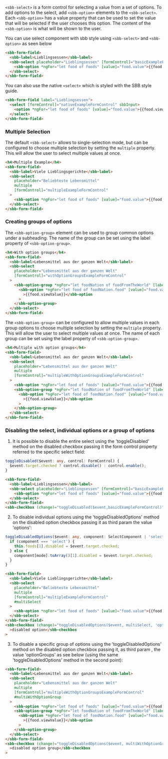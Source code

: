 `<sbb-select>` is a form control for selecting a value from a set of options.
To add options to the select, add `<sbb-option>` elements to the `<sbb-select>`.
Each `<sbb-option>` has a value property that can be used to set the value that will be selected
if the user chooses this option. The content of the `<sbb-option>` is what will be shown to the
user.

You can use select component with sbb style using `<sbb-select>` and `<sbb-option>` as seen below

```html
<sbb-form-field>
  <sbb-label>Lieblingsessen</sbb-label>
  <sbb-select placeholder="Lieblingsessen" [formControl]="basicExampleFormControl">
    <sbb-option *ngFor="let food of foods" [value]="food.value">{{food.viewValue}}</sbb-option>
  </sbb-select>
</sbb-form-field>
```

You can also use the native `<select>` which is styled with the SBB style guide.

```html
<sbb-form-field label="Lieblingsessen">
  <select [formControl]="nativeExampleFormControl" sbbInput>
    <option *ngFor="let food of foods" [value]="food.value">{{food.viewValue}}</option>
  </select>
</sbb-form-field>
```

### Multiple Selection

The default `<sbb-select>` allows to single-selection mode, but can be configured to choose
multiple selection by setting the `multiple` property. This will allow the user to select
multiple values at once.

```html
<h4>Multiple Example</h4>
<sbb-form-field>
  <sbb-label>Viele Lieblingsgerichte</sbb-label>
  <sbb-select
    placeholder="Beliebteste Lebensmittel"
    multiple
    [formControl]="multipleExampleFormControl"
  >
    <sbb-option *ngFor="let food of foods" [value]="food.value">{{food.viewValue}}</sbb-option>
  </sbb-select>
</sbb-form-field>
```

### Creating groups of options

The `<sbb-option-group>` element can be used to group common options under a subheading.
The name of the group can be set using the label property of `<sbb-option-group>`.

```html
<h4>With option groups</h4>
<sbb-form-field>
  <sbb-label>Lebensmittel aus der ganzen Welt</sbb-label>
  <sbb-select
    placeholder="Lebensmittel aus der ganzen Welt"
    [formControl]="withOptionGroupsExampleFormControl"
  >
    <sbb-option-group *ngFor="let foodNation of foodFromTheWorld" [label]="foodNation.nation">
      <sbb-option *ngFor="let food of foodNation.food" [value]="food.value"
        >{{food.viewValue}}</sbb-option
      >
    </sbb-option-group>
  </sbb-select>
</sbb-form-field>
```

The `<sbb-option-group>` can be configured to allow multiple values in each group options to
choose multiple selection by setting the `multiple` property. This will allow the user to
select multiple values at once. The name of each group can be set using the label property
of `<sbb-option-group>`.

```html
<h4>Multiple with option groups</h4>
<sbb-form-field>
  <sbb-label>Lebensmittel aus der ganzen Welt</sbb-label>
  <sbb-select
    placeholder="Lebensmittel aus der ganzen Welt"
    multiple
    [formControl]="multipleWithOptionGroupsExampleFormControl"
  >
    <sbb-option *ngFor="let food of foods" [value]="food.value">{{food.viewValue}}</sbb-option>
    <sbb-option-group *ngFor="let foodNation of foodFromTheWorld" [label]="foodNation.nation">
      <sbb-option *ngFor="let food of foodNation.food" [value]="food.value"
        >{{food.viewValue}}</sbb-option
      >
    </sbb-option-group>
  </sbb-select>
</sbb-form-field>
```

### Disabling the select, individual options or a group of options

1. It is possible to disable the entire select using the 'toggleDisabled' method on the disabled
   checkbox passing it the form control property referred to the specific select field:

```ts
toggleDisabled($event: any, control: FormControl) {
  $event.target.checked ? control.disable() : control.enable();
}
```

```html
<sbb-form-field>
  <sbb-label>Lieblingsessen</sbb-label>
  <sbb-select placeholder="Lieblingsessen" [formControl]="basicExampleFormControl">
    <sbb-option *ngFor="let food of foods" [value]="food.value">{{food.viewValue}}</sbb-option>
  </sbb-select>
</sbb-form-field>
<sbb-checkbox (change)="toggleDisabled($event,basicExampleFormControl)">disabled</sbb-checkbox>
```

2. To disable individual options using the 'toggleDisabledOptions' method on the disabled option
   checkbox passing it as third param the value 'options':

```ts
toggleDisabledOptions($event: any, component: SelectComponent | 'select', mode: 'options' | 'optionGroups') {
  if (component === 'select') {
    this.foods[1].disabled = $event.target.checked;
  } else {
    component[mode].toArray()[1].disabled = $event.target.checked;
  }
}
```

```html
<sbb-form-field>
  <sbb-label>Viele Lieblingsgerichte</sbb-label>
  <sbb-select
    placeholder="Beliebteste Lebensmittel"
    multiple
    [formControl]="multipleExampleFormControl"
    #multiSelect
  >
    <sbb-option *ngFor="let food of foods" [value]="food.value">{{food.viewValue}}</sbb-option>
  </sbb-select>
</sbb-form-field>
<sbb-checkbox (change)="toggleDisabledOptions($event, multiSelect, 'options')"
  >disabled option</sbb-checkbox
>
```

3. To disable a specific group of options using the 'toggleDisabledOptions' method on the disabled
   option checkbox passing it, as third param , the value 'optionGroups' as see below (using the
   same 'toggleDisabledOptions' method in the second point):

```html
<sbb-form-field>
  <sbb-label>Lebensmittel aus der ganzen Welt</sbb-label>
  <sbb-select
    placeholder="Lebensmittel aus der ganzen Welt"
    multiple
    [formControl]="multipleWithOptionGroupsExampleFormControl"
    #multiWithOptionGroup
  >
    <sbb-option *ngFor="let food of foods" [value]="food.value">{{food.viewValue}}</sbb-option>
    <sbb-option-group *ngFor="let foodNation of foodFromTheWorld" [label]="foodNation.nation">
      <sbb-option *ngFor="let food of foodNation.food" [value]="food.value"
        >{{food.viewValue}}</sbb-option
      >
    </sbb-option-group>
  </sbb-select>
</sbb-form-field>
<sbb-checkbox (change)="toggleDisabledOptions($event, multiWithOptionGroup, 'optionGroups')"
  >disabled option group</sbb-checkbox
>
```
